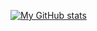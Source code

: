 [![My GitHub stats](https://github-readme-stats.vercel.app/api?username=saharsh1223)](https://github.com/saharsh1223/github-readme-stats&count_private=true&show_icons=true&theme=tokyonight)

